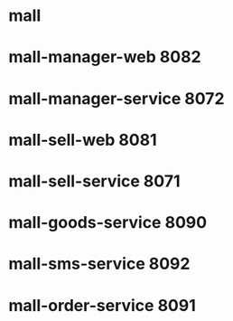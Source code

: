 # mall

# mall-manager-web    8082
# mall-manager-service    8072

# mall-sell-web   8081
# mall-sell-service   8071

# mall-goods-service 8090
# mall-sms-service 8092
# mall-order-service 8091
